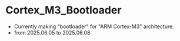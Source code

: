 # Cortex_M3_Bootloader

- Currently making "bootloader" for "ARM Cortex-M3" architecture.
- from 2025.06.05 to 2025.06.08
